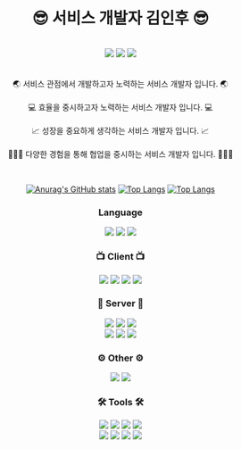 
<div align="center">
  <h1>😎 서비스 개발자 김인후 😎</h1>
  <p>
    <br />
    <a href = "https://www.instagram.com/pino._.hoo/"><img src="https://img.shields.io/badge/instagram-purple?style=flat-square&logo=Instagram&logoColor=white"/></a>
    <a href = "https://pinomaker.com/"><img src="https://img.shields.io/badge/Blog-orange?style=flat-square&logo=Blogger&logoColor=white"/></a>
    <a href = "https://invincible-governor-a3a.notion.site/41ed73f2603146478d3f2dbf13043e93"><img src ="https://img.shields.io/badge/Profile-%23C21325?style=for-the-badge&logo=Notion&logoColor=white" /></a>
    <br />
    <br />
    <br />
    🌏 서비스 관점에서 개발하고자 노력하는 서비스 개발자 입니다. 🌏
    <br />
    <br />
    💻 효율을 중시하고자 노력하는 서비스 개발자 입니다. 💻
    <br />
    <br />
    📈 성장을 중요하게 생각하는 서비스 개발자 입니다. 📈
    <br />
    <br />
    👩‍👩‍👧 다양한 경험을 통해 협업을 중시하는 서비스 개발자 입니다.  👩‍👩‍👧
  </p>
  <br />

  [![Anurag's GitHub stats](https://github-readme-stats.vercel.app/api?username=pinomaker-hoo&show_icons=true&theme=radical)](https://github.com/anuraghazra/github-readme-stats)
  [![Top Langs](https://github-readme-stats.vercel.app/api/top-langs/?username=pinomaker-hoo&layout=compact)](https://github.com/anuraghazra/github-readme-stats)
  [![Top Langs](https://github-readme-stats.vercel.app/api/top-langs/?username=xogus3492&layout=compact)](https://github.com/anuraghazra/github-readme-stats)
  <br />
  <h3>Language</h3>
  <img src="https://img.shields.io/badge/JavaScript-F4D53E?style=flat-square&logo=JavaScript&logoColor=white"/>
  <img src="https://img.shields.io/badge/typescript-%23007ACC.svg?style=for-the-badge&logo=TypeScript&logoColor=white"/>
  <img src="https://img.shields.io/badge/NodeJS-31B025?style=flat-square&logo=Node.js&logoColor=white"/>
  <br />
  <h3>📺 Client 📺</h3>
  <img src="https://img.shields.io/badge/React-blue?style=flat-square&logo=React&logoColor=white"/>   
  <img src="https://img.shields.io/badge/NextJS-grey?style=flat-square&logo=Next.js&logoColor=white"/>
  <img src="https://img.shields.io/badge/Redux-purple?style=flat-square&logo=Redux&logoColor=white"/>
  <img src="https://img.shields.io/badge/React Native-blue?style=flat-square&logo=React&logoColor=white"/>   
  <h3>💾 Server 💾</h3>
  <img src="https://img.shields.io/badge/Spring boot-31B025?style=flat-square&logo=Spring Boot&logoColor=white"/>   
  <img src="https://img.shields.io/badge/Express-grey.svg?style=for-the-badge&logo=Express&logoColor=white"/> 
  <img src="https://img.shields.io/badge/NestJS-%23E0234E.svg?style=for-the-badge&logo=nestjs&logoColor=white"/>
  <br />
  <img src ="https://img.shields.io/badge/Sequelize-blue?style=for-the-badge&logo=Sequelize&logoColor=white" />
  <img src ="https://img.shields.io/badge/Typeorm-blue?style=for-the-badge&logo=Sequelize&logoColor=white" />
  <img src ="https://img.shields.io/badge/JPA-%31B025?style=for-the-badge&logo=Sequelize&logoColor=white" />  
  <br />
  <h3>⚙️ Other ⚙️</h3>
  <img src ="https://img.shields.io/badge/MySQL-orange.svg?style=for-the-badge&logo=mysql&logoColor=white" /> 
  <img src ="https://img.shields.io/badge/Jest-brown?style=for-the-badge&logo=Jest&logoColor=white" />
  <br />
  <h3>🛠️ Tools 🛠️</h3>
  <img src ="https://img.shields.io/badge/Slack-purple?style=for-the-badge&logo=Slack&logoColor=white" />
  <img src ="https://img.shields.io/badge/Notion-black?style=for-the-badge&logo=Notion&logoColor=white" />
  <img src ="https://img.shields.io/badge/Trello-blue?style=for-the-badge&logo=Trello&logoColor=white" />
  <img src ="https://img.shields.io/badge/Obsidian-purple?style=for-the-badge&logo=Obsidian&logoColor=white" />  
  <br />
  <img src ="https://img.shields.io/badge/Figma-black?style=for-the-badge&logo=Figma&logoColor=white" />
  <img src ="https://img.shields.io/badge/Photoshop-blue?style=for-the-badge&logo=Adobe Photoshop&logoColor=white" />
  <img src ="https://img.shields.io/badge/After Effects-purple?style=for-the-badge&logo=Adobe After Effects&logoColor=white" />
  <img src ="https://img.shields.io/badge/Premiere Pro-blue?style=for-the-badge&logo=Adobe Premiere Pro&logoColor=white" />
  <br />
</div>

<!-- ![mazandi profile](http://mazandi.herokuapp.com/api?handle={inhoo23}&theme=warm) -->
<!-- [![Solved.ac/profile/inhoo23](http://mazassumnida.wtf/api/v2/generate_badge?boj=inhoo23)](https://solved.ac/inhoo23)  -->
